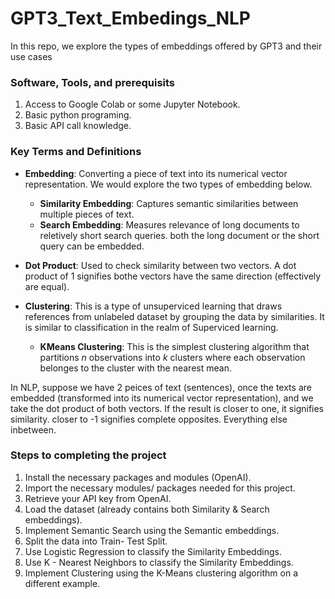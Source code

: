 # GPT3_Text_Embedings_NLP

In this repo, we explore the types of embeddings offered by GPT3 and their use cases

### Software, Tools, and prerequisits

1. Access to Google Colab or some Jupyter Notebook.
2. Basic python programing.
3. Basic API call knowledge.

### Key Terms and Definitions

- **Embedding**: Converting a piece of text into its numerical vector representation. We would explore the two types of embedding below.

  - **Similarity Embedding**: Captures semantic similarities between multiple pieces of text.
  - **Search Embedding**: Measures relevance of long documents to reletively short search queries. both the long document or the short query can be embedded.

- **Dot Product**: Used to check similarity between two vectors. A dot product of 1 signifies bothe vectors have the same direction (effectively are equal).

- **Clustering**: This is a type of unsuperviced learning that draws references from unlabeled dataset by grouping the data by similarities. It is similar to classification in the realm of Superviced learning.
  - **KMeans Clustering**: This is the simplest clustering algorithm that partitions _n_ observations into _k_ clusters where each observation belonges to the cluster with the nearest mean.

In NLP, suppose we have 2 peices of text (sentences), once the texts are embedded (transformed into its numerical vector representation), and we take the dot product of both vectors. If the result is closer to one, it signifies similarity. closer to -1 signifies complete opposites. Everything else inbetween.

### Steps to completing the project

1. Install the necessary packages and modules (OpenAI).
2. Import the necessary modules/ packages needed for this project.
3. Retrieve your API key from OpenAI.
4. Load the dataset (already contains both Similarity & Search embeddings).
5. Implement Semantic Search using the Semantic embeddings.
6. Split the data into Train- Test Split.
7. Use Logistic Regression to classify the Similarity Embeddings.
8. Use K - Nearest Neighbors to classify the Similarity Embeddings.
9. Implement Clustering using the K-Means clustering algorithm on a different example.

